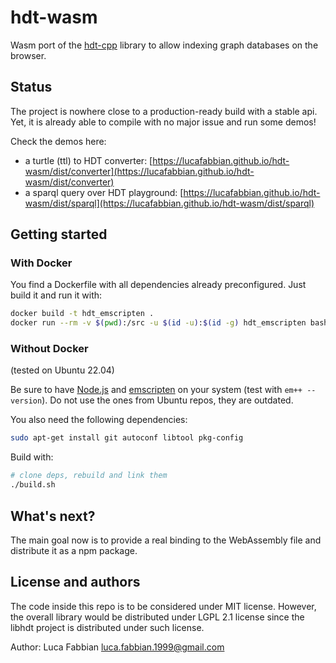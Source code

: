 # hdt-wasm

Wasm port of the [hdt-cpp](https://github.com/rdfhdt/hdt-cpp) library to allow indexing graph databases on the browser.

## Status
The project is nowhere close to a production-ready build with a stable api.
Yet, it is already able to compile with no major issue and run some demos!

Check the demos here:
 - a turtle (ttl) to HDT converter: [https://lucafabbian.github.io/hdt-wasm/dist/converter](https://lucafabbian.github.io/hdt-wasm/dist/converter)
 - a sparql query over HDT playground: [https://lucafabbian.github.io/hdt-wasm/dist/sparql](https://lucafabbian.github.io/hdt-wasm/dist/sparql)




## Getting started

### With Docker
You find a Dockerfile with all dependencies already preconfigured. Just build it and run it with:
```bash
docker build -t hdt_emscripten .
docker run --rm -v $(pwd):/src -u $(id -u):$(id -g) hdt_emscripten bash build.sh
```


### Without Docker
(tested on Ubuntu 22.04)

Be sure to have [Node.js](https://nodejs.org/en/download/) and [emscripten](https://emscripten.org/docs/getting_started/downloads.html) on your system (test with `em++ --version`). Do not use the ones from Ubuntu repos, they are outdated.


You also need the following dependencies:
```bash
sudo apt-get install git autoconf libtool pkg-config
```

Build with:
```bash
# clone deps, rebuild and link them 
./build.sh
```

## What's next?
The main goal now is to provide a real binding to the WebAssembly file and distribute it as a npm package.



## License and authors
The code inside this repo is to be considered under MIT license. However, the overall library would be distributed under LGPL 2.1 license since the libhdt project is distributed under such license.

Author: Luca Fabbian <luca.fabbian.1999@gmail.com>
